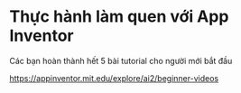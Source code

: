 # Thực hành làm quen với App Inventor

Các bạn hoàn thành hết 5 bài tutorial cho người mới bắt đầu

https://appinventor.mit.edu/explore/ai2/beginner-videos
